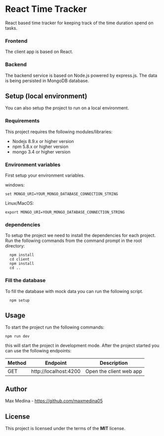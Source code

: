 # React Time Tracker

React based time tracker for keeping track of the time duration spend on tasks.

### Frontend

The client app is based on React.

### Backend

The backend service is based on Node.js powered by express.js.
The data is being persisted in MongoDB database.

## Setup (local environment)

You can also setup the project to run on a local environment.

### Requirements

This project requires the following modules/libraries:

- Nodejs 8.9.x or higher version
- npm 5.8.x or higher version
- mongo 3.4 or higher version

### Environment variables

First setup your environment variables.

windows:

```
set MONGO_URI=YOUR_MONGO_DATABASE_CONNECTION_STRING
```

Linux/MacOS:

```
export MONGO_URI=YOUR_MONGO_DATABASE_CONNECTION_STRING
```

### dependencies

To setup the project we need to install the dependencies for each project.
Run the following commands from the command prompt in the root directory:

      npm install
      cd client
      npm install
      cd ..

### Fill the database

To fill the database with mock data you can run the following script.

      npm setup

## Usage

To start the project run the following commands:

    npm run dev

this will start the project in development mode.
After the project started you can use the following endpoints:

| Method | Endpoint              | Description             |
| ------ | --------------------- | ----------------------- |
| GET    | http://localhost:4200 | Open the client web app |

## Author

Max Medina - https://github.com/maxmedina05

## License

This project is licensed under the terms of the **MIT** license.
